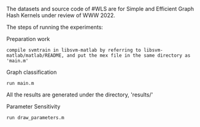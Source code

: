 The datasets and source code of #WLS are for Simple and Efficient  Graph Hash Kernels under review of WWW 2022.

The steps of running the experiments:

Preparation work

    compile svmtrain in libsvm-matlab by referring to libsvm-matlab/matlab/README, and put the mex file in the same directory as 'main.m'

Graph classification

    run main.m
    
All the results are generated under the directory, 'results/'

Parameter Sensitivity

    run draw_parameters.m

